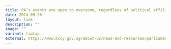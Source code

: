 ```yaml
---
title: PA’s events are open to everyone, regardless of political affiliations
date: 2024-09-20
layout: link
description: ""
image: ""
variant: tiptap
external: https://www.mccy.gov.sg/about-us/news-and-resources/parliamentary-matters/2024/Sep/PAs-events-are-open-to-everyone-regardless-of-political-affiliations
---
```

